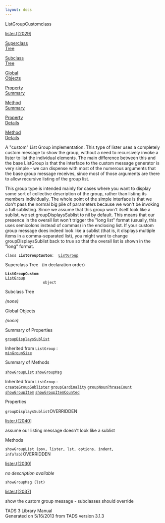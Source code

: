 ```yaml
---
layout: docs
---
```

<span class="title">ListGroupCustom</span><span class="type">class</span>

[lister.t](../file/lister.t.html)\[[2029](../source/lister.t.html#2029)\]

[Superclass  
Tree](#_SuperClassTree_)

[Subclass  
Tree](#_SubClassTree_)

[Global  
Objects](#_ObjectSummary_)

[Property  
Summary](#_PropSummary_)

[Method  
Summary](#_MethodSummary_)

[Property  
Details](#_Properties_)

[Method  
Details](#_Methods_)



A "custom" List Group implementation. This type of lister uses a
completely custom message to show the group, without a need to
recursively invoke a lister to list the individual elements. The main
difference between this and the base ListGroup is that the interface to
the custom message generator is very simple - we can dispense with most
of the numerous arguments that the base group message receives, since
most of those arguments are there to allow recursive listing of the
group list.

This group type is intended mainly for cases where you want to display
some sort of collective description of the group, rather than listing
its members individually. The whole point of the simple interface is
that we don't pass the normal big pile of parameters because we won't be
invoking a full sublisting. Since we assume that this group won't itself
look like a sublist, we set groupDisplaysSublist to nil by default. This
means that our presence in the overall list won't trigger the "long
list" format (usually, this uses semicolons instead of commas) in the
enclosing list. If your custom group message does indeed look like a
sublist (that is, it displays multiple items in a comma-separated list),
you might want to change groupDisplaysSublist back to true so that the
overall list is shown in the "long" format.

`class `**`ListGroupCustom`**` :   `[`ListGroup`](../object/ListGroup.html)



<span id="_SuperClassTree_"></span>



<span class="hdln">Superclass Tree</span>   (in declaration order)



**`ListGroupCustom`**  
[`ListGroup`](../object/ListGroup.html)  
`                 object`  
<span id="_SubClassTree_"></span>



<span class="hdln">Subclass Tree</span>  



*(none)* <span id="_ObjectSummary_"></span>



<span class="hdln">Global Objects</span>  



*(none)* <span id="_PropSummary_"></span>



<span class="hdln">Summary of Properties</span>  



[`groupDisplaysSublist`](#groupDisplaysSublist)

Inherited from `ListGroup` :  
[`minGroupSize`](../object/ListGroup.html#minGroupSize)

<span id="_MethodSummary_"></span>



<span class="hdln">Summary of Methods</span>  



[`showGroupList`](#showGroupList) [`showGroupMsg`](#showGroupMsg)

Inherited from `ListGroup` :  
[`createGroupSublister`](../object/ListGroup.html#createGroupSublister) [`groupCardinality`](../object/ListGroup.html#groupCardinality) [`groupNounPhraseCount`](../object/ListGroup.html#groupNounPhraseCount) [`showGroupItem`](../object/ListGroup.html#showGroupItem) [`showGroupItemCounted`](../object/ListGroup.html#showGroupItemCounted)

<span id="_Properties_"></span>



<span class="hdln">Properties</span>  



<span id="groupDisplaysSublist"></span>

`groupDisplaysSublist`<span class="rem">OVERRIDDEN</span>

[lister.t](../file/lister.t.html)\[[2040](../source/lister.t.html#2040)\]



assume our listing message doesn't look like a sublist



<span id="_Methods_"></span>



<span class="hdln">Methods</span>  



<span id="showGroupList"></span>

`showGroupList (pov, lister, lst, options, indent, infoTab)`<span class="rem">OVERRIDDEN</span>

[lister.t](../file/lister.t.html)\[[2030](../source/lister.t.html#2030)\]



*no description available*



<span id="showGroupMsg"></span>

`showGroupMsg (lst)`

[lister.t](../file/lister.t.html)\[[2037](../source/lister.t.html#2037)\]



show the custom group message - subclasses should override





TADS 3 Library Manual  
Generated on 5/16/2013 from TADS version 3.1.3


